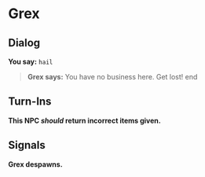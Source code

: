 # Grex


## Dialog

**You say:** `hail`



>**Grex says:** You have no business here. Get lost!
end



## Turn-Ins



**This NPC *should* return incorrect items given.**



## Signals

**Grex despawns.**